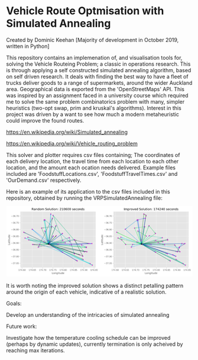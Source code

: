 # Vehicle Route Optmisation with Simulated Annealing
Created by Dominic Keehan [Majority of development in October 2019, written in Python]

This repository contains an implemenation of, and visualisation tools for, solving the Vehicle Routeing Problem; a classic in operations research. This is through applying a self constructed simulated annealing algorithm, based on self driven research. It deals with finding the best way to have a fleet of trucks deliver goods to a range of supermarkets, around the wider Auckland area. Geographical data is exported from the 'OpenStreetMaps' API. This was inspired by an assignment faced in a university course which required me to solve the same problem combinatorics problem with many, simpler heuristics (two-opt swap, prim and kruskal's algorithms). Interest in this project was driven by a want to see how much a modern metaheuristic could improve the found routes. 

https://en.wikipedia.org/wiki/Simulated_annealing

https://en.wikipedia.org/wiki/Vehicle_routing_problem

This solver and plotter requires csv files containing; The coordinates of each delivery location, the travel time from each location to each other location, and the amount each ocation needs delivered. Example files included are 'FoodstuffLocations.csv', 'FoodstuffTravelTimes.csv' and 'OurDemand.csv' respectively.

Here is an example of its application to the csv files included in this repository, obtained by running the VRPSimulatedAnnealing file:

![What is this](Networks.png)

It is worth noting the improved solution shows a distinct petalling pattern around the origin of each vehicle, indicative of a realistic solution.

Goals:

Develop an understanding of the intricacies of simulated annealing

Future work:

Investigate how the temperature cooling schedule can be improved (perhaps by dynamic updates), currently termination is only acheived by reaching max iterations.
